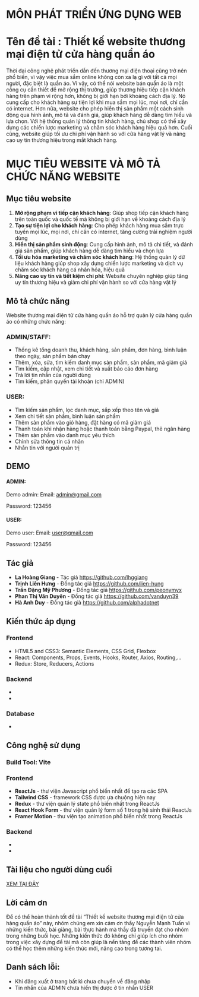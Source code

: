 # MÔN PHÁT TRIỂN ỨNG DỤNG WEB

# Tên đề tài : Thiết kế website thương mại điện tử cửa hàng quần áo

Thời đại công nghệ phát triển dẫn đến thương mại điện thoại cũng trở nên phổ biến, vì vậy việc mua sắm online không còn xa lạ gì với tất cả mọi người, đặc biệt là quần áo. Vì vậy, có thể nói website bán quần áo là một công cụ cần thiết để mở rộng thị trường, giúp thương hiệu tiếp cận khách hàng trên phạm vi rộng hơn, không bị giới hạn bởi khoảng cách địa lý. Nó cung cấp cho khách hàng sự tiện lợi khi mua sắm mọi lúc, mọi nơi, chỉ cần có internet. Hơn nữa, website cho phép hiển thị sản phẩm một cách sinh động qua hình ảnh, mô tả và đánh giá, giúp khách hàng dễ dàng tìm hiểu và lựa chọn. Với hệ thống quản lý thông tin khách hàng, chủ shop có thể xây dựng các chiến lược marketing và chăm sóc khách hàng hiệu quả hơn. Cuối cùng, website giúp tối ưu chi phí vận hành so với cửa hàng vật lý và nâng cao uy tín thương hiệu trong mắt khách hàng.

# MỤC TIÊU WEBSITE VÀ MÔ TẢ CHỨC NĂNG WEBSITE

## Mục tiêu website
1. **Mở rộng phạm vi tiếp cận khách hàng**: Giúp shop tiếp cận khách hàng trên toàn quốc và quốc tế mà không bị giới hạn về khoảng cách địa lý
2. **Tạo sự tiện lợi cho khách hàng**: Cho phép khách hàng mua sắm trực tuyến mọi lúc, mọi nơi, chỉ cần có internet, tăng cường trải nghiệm người dùng
3. **Hiển thị sản phẩm sinh động**: Cung cấp hình ảnh, mô tả chi tiết, và đánh giá sản phẩm, giúp khách hàng dễ dàng tìm hiểu và chọn lựa
4. **Tối ưu hóa marketing và chăm sóc khách hàng**: Hệ thống quản lý dữ liệu khách hàng giúp shop xây dựng chiến lược marketing và dịch vụ chăm sóc khách hàng cá nhân hóa, hiệu quả
5. **Nâng cao uy tín và tiết kiệm chi phí**: Website chuyên nghiệp giúp tăng uy tín thương hiệu và giảm chi phí vận hành so với cửa hàng vật lý

## Mô tả chức năng
Website thương mại điện tử cửa hàng quần áo hỗ trợ quản lý cửa hàng quần áo có những chức năng:
### ADMIN/STAFF: 
- Thống kê tổng doanh thu, khách hàng, sản phẩm, đơn hàng, bình luận theo ngày, sản phẩm bán chạy
- Thêm, xóa, sửa, tìm kiếm danh mục sản phẩm, sản phẩm, mã giảm giá
- Tìm kiếm, cập nhật, xem chi tiết và xuất báo cáo đơn hàng
- Trả lời tin nhắn của người dùng
- Tìm kiếm, phân quyền tài khoản (chỉ ADMIN)

### USER:
- Tìm kiếm sản phẩm, lọc danh mục, sắp xếp theo tên và giá
- Xem chi tiết sản phẩm, bình luận sản phẩm
- Thêm sản phẩm vào giỏ hàng, đặt hàng có mã giảm giá
- Thanh toán khi nhận hàng hoặc thanh toán bằng Paypal, thẻ ngân hàng
- Thêm sản phẩm vào danh mục yêu thích
- Chỉnh sửa thông tin cá nhân
- Nhắn tin với người quản trị

## DEMO

#### ADMIN: 
Demo admin:
Email: admin@gmail.com

Password: 123456

#### USER:
Demo user:
Email: user@gmail.com

Password: 123456

## Tác giả

* **La Hoàng Giang** - Tác giả  https://github.com/lhggiang
* **Trịnh Liên Hưng** - Đồng tác giả  https://github.com/lien-hung
* **Trần Đặng Mỹ Phương** - Đồng tác giả https://github.com/peonymyx
* **Phan Thị Vân Duyên** - Đồng tác giả https://github.com/vanduyn39
* **Hà Anh Duy** - Đồng tác giả https://github.com/alphadotnet

## Kiến thức áp dụng
### Frontend
- HTML5 and CSS3: Semantic Elements, CSS Grid, Flexbox
- React: Components, Props, Events, Hooks, Router, Axios, Routing,...
- Redux: Store, Reducers, Actions

### Backend
- 
- 

### Database
- 

## Công nghệ sử dụng

### Build Tool: Vite

### Frontend
- **ReactJs** - thư viện Javascript phổ biến nhất để tạo ra các SPA
- **Tailwind CSS** - framework CSS được ưa chuộng hiện nay
- **Redux** - thư viện quản lý state phổ biến nhất trong ReactJs
- **React Hook Form** - thư viện quản lý form số 1 trong hệ sinh thái ReactJs
- **Framer Motion** - thư viện tạo animation phổ biến nhất trong ReactJs

### Backend
- 
- 

## Tài liệu cho người dùng cuối
[XEM TẠI ĐÂY](https://github.com/peonymyx/DoAnWEB/blob/main/NguoiDungCuoi.md)

## Lời cảm ơn
Để có thể hoàn thành tốt đề tài “Thiết kế website thương mại điện tử cửa hàng quần áo” này, nhóm chúng em xin cảm ơn thầy Nguyễn Mạnh Tuấn vì những kiến thức, bài giảng, bài thực hành mà thầy đã truyền đạt cho nhóm trong những buổi học. Những kiến thức đó không chỉ giúp ích cho nhóm trong việc xây dựng đề tài mà còn giúp là nền tảng để các thành viên nhóm có thể học thêm những kiến thức mới, nâng cao trong tương tai. 

## Danh sách lỗi:
- Khi đăng xuất ở trang bất kì chưa chuyển về đăng nhập
- Tin nhắn của ADMIN chưa hiển thị được ở tin nhắn USER









